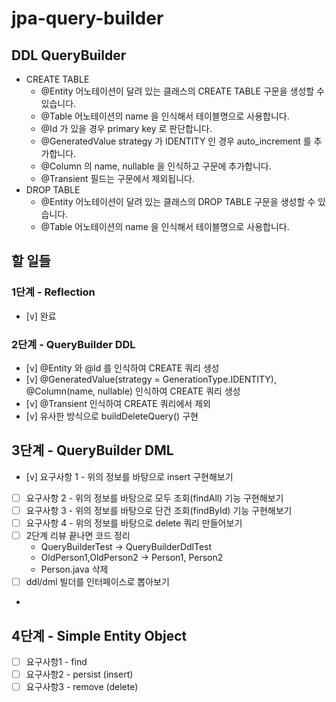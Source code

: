 # jpa-query-builder

## DDL QueryBuilder

* CREATE TABLE
    * @Entity 어노테이션이 달려 있는 클래스의 CREATE TABLE 구문을 생성할 수 있습니다.
    * @Table 어노테이션의 name 을 인식해서 테이블명으로 사용합니다.
    * @Id 가 있을 경우 primary key 로 판단합니다.
    * @GeneratedValue strategy 가 IDENTITY 인 경우 auto_increment 를 추가합니다.
    * @Column 의 name, nullable 을 인식하고 구문에 추가합니다.
    * @Transient 필드는 구문에서 제외됩니다.
* DROP TABLE
    * @Entity 어노테이션이 달려 있는 클래스의 DROP TABLE 구문을 생성할 수 있습니다.
    * @Table 어노테이션의 name 을 인식해서 테이블명으로 사용합니다.

## 할 일들

### 1단계 - Reflection

- [v] 완료

### 2단계 - QueryBuilder DDL

- [v] @Entity 와 @Id 를 인식하여 CREATE 쿼리 생성
- [v] @GeneratedValue(strategy = GenerationType.IDENTITY), @Column(name, nullable) 인식하여 CREATE 쿼리 생성
- [v] @Transient 인식하여 CREATE 쿼리에서 제외
- [v] 유사한 방식으로 buildDeleteQuery() 구현

## 3단계 - QueryBuilder DML

- [v] 요구사항 1 - 위의 정보를 바탕으로 insert 구현해보기
- [ ] 요구사항 2 - 위의 정보를 바탕으로 모두 조회(findAll) 기능 구현해보기
- [ ] 요구사항 3 - 위의 정보를 바탕으로 단건 조회(findById) 기능 구현해보기
- [ ] 요구사항 4 - 위의 정보를 바탕으로 delete 쿼리 만들어보기
- [ ] 2단계 리뷰 끝나면 코드 정리
    - QueryBuilderTest -> QueryBuilderDdlTest
    - OldPerson1,OldPerson2 -> Person1, Person2
    - Person.java 삭제
- [ ] ddl/dml 빌더를 인터페이스로 뽑아보기
-

## 4단계 - Simple Entity Object

- [ ] 요구사항1 - find
- [ ] 요구사항2 - persist (insert)
- [ ] 요구사항3 - remove (delete)
